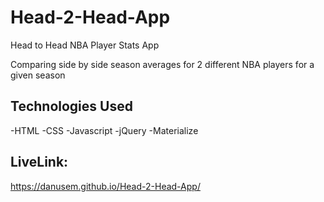 # Head-2-Head-App

Head to Head NBA Player Stats App

Comparing side by side season averages for 2 different NBA players for a given season

## Technologies Used
-HTML
-CSS
-Javascript
-jQuery
-Materialize

## LiveLink:
https://danusem.github.io/Head-2-Head-App/